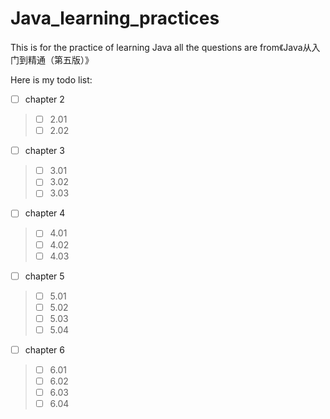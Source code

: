 # Java_learning_practices
This is for the practice of learning Java
all the questions are from《Java从入门到精通（第五版）》

Here is my todo list:
- [ ] chapter 2
>- [ ] 2.01
>- [ ] 2.02
- [ ] chapter 3
>- [ ] 3.01
>- [ ] 3.02
>- [ ] 3.03
- [ ] chapter 4
>- [ ] 4.01
>- [ ] 4.02
>- [ ] 4.03
- [ ] chapter 5
>- [ ] 5.01
>- [ ] 5.02
>- [ ] 5.03
>- [ ] 5.04
- [ ] chapter 6
>- [ ] 6.01
>- [ ] 6.02
>- [ ] 6.03
>- [ ] 6.04
